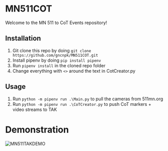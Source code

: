# MN511COT

Welcome to the MN 511 to CoT Events repository!

## Installation

1. Git clone this repo by doing `git clone https://github.com/gncnpk/MN511COT.git`
2. Install pipenv by doing `pip install pipenv`
3. Run `pipenv install` in the cloned repo folder
4. Change everything with `<>` around the text in CotCreator.py

## Usage

1. Run `python -m pipenv run .\Main.py` to pull the cameras from 511mn.org
2. Run `python -m pipenv run .\CoTCreator.py` to push CoT markers + video streams to TAK

# Demonstration 

![MN511TAKDEMO](https://user-images.githubusercontent.com/37220586/216511171-748e7e44-b8b0-4a7e-a8d6-9f7d4cbed793.gif)
